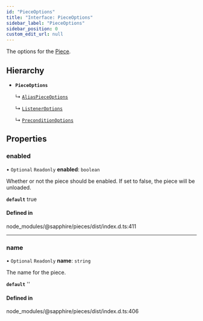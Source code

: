 ```yaml
---
id: "PieceOptions"
title: "Interface: PieceOptions"
sidebar_label: "PieceOptions"
sidebar_position: 0
custom_edit_url: null
---
```


The options for the [Piece](../classes/Piece).

## Hierarchy

- **`PieceOptions`**

  ↳ [`AliasPieceOptions`](AliasPieceOptions)

  ↳ [`ListenerOptions`](ListenerOptions)

  ↳ [`PreconditionOptions`](PreconditionOptions)

## Properties

### enabled

• `Optional` `Readonly` **enabled**: `boolean`

Whether or not the piece should be enabled. If set to false, the piece will be unloaded.

**`default`** true

#### Defined in

node_modules/@sapphire/pieces/dist/index.d.ts:411

___

### name

• `Optional` `Readonly` **name**: `string`

The name for the piece.

**`default`** ''

#### Defined in

node_modules/@sapphire/pieces/dist/index.d.ts:406
